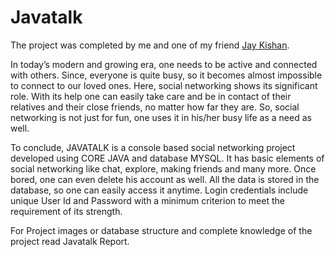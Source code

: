 # Javatalk

The project was completed by me and one of my friend <a href='linkedin.com/in/jay-kishan-33097a18b'>Jay Kishan</a>.

In today’s modern and growing era, one needs to be active and connected with others. Since, everyone is quite busy, so it becomes almost impossible to connect to our loved ones. Here, social networking shows its significant role. With its help one can easily take care and be in contact of their relatives and their close friends, no matter how far they are. So, social networking is not just for fun, one uses it in his/her busy life as a need as well.
 
To conclude, JAVATALK is a console based social networking project developed using CORE JAVA and database MYSQL. It has basic elements of social networking like chat, explore, making friends and many more. Once bored, one can even delete his account as well. All the data is stored in the database, so one can easily access it anytime. Login credentials include unique User Id and Password with a minimum criterion to meet the requirement of its strength.

For Project images or database structure and complete knowledge of the project read Javatalk Report.
